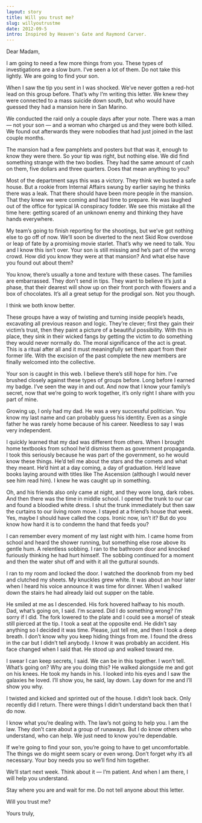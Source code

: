 ```yaml
---
layout: story
title: Will you trust me?
slug: willyoutrustme
date: 2012-09-5
intro: Inspired by Heaven's Gate and Raymond Carver.
---
```


Dear Madam,

I am going to need a few more things from you. These types of investigations are a slow burn.
I’ve seen a lot of them. Do not take this lightly. We are going to find your son.

When I saw the tip you sent in I was shocked. We’ve never gotten a red-hot lead on this group before. That’s why I’m writing this letter. We knew they were connected to a mass suicide down south, but who would have guessed they had a mansion here in San Marino.

We conducted the raid only a couple days after your note. There was a man — not your son — and a woman who charged us and they were both killed. We found out afterwards they were nobodies that had just joined in the last couple months.

The mansion had a few pamphlets and posters but that was it, enough to know they were there. So your tip was right, but nothing else. We did find something strange with the two bodies. They had the same amount of cash on them, five dollars and three quarters. Does that mean anything to you?

Most of the department says this was a victory. They think we busted a safe house. But a rookie from Internal Affairs swung by earlier saying he thinks there was a leak. That there should have been more people in the mansion. That they knew we were coming and had time to prepare. He was laughed out of the office for typical IA conspiracy fodder. We see this mistake all the time here: getting scared of an unknown enemy and thinking they have hands everywhere.

My team’s going to finish reporting for the shootings, but we’ve got nothing else to go off of now. We’ll soon be diverted to the next Skid Row overdose or leap of fate by a promising movie starlet. That’s why we need to talk. You and I know this isn’t over. Your son is still missing and he’s part of the wrong crowd. How did you know they were at that mansion? And what else have you found out about them?

You know, there’s usually a tone and texture with these cases. The families are embarrassed. They don’t send in tips. They want to believe it’s just a phase, that their dearest will show up on their front porch with flowers and a box of chocolates. It’s all a great setup for the prodigal son. Not you though.

I think we both know better.

These groups have a way of twisting and turning inside people’s heads, excavating all previous reason and logic. They’re clever; first they gain their victim’s trust, then they paint a picture of a beautiful possibility. With this in place, they sink in their wicked fangs by getting the victim to do something they would never normally do. The moral significance of the act is great. This is a ritual after all and it must meaningfully set them apart from their former life. With the excision of the past complete the new members are finally welcomed into the collective.

Your son is caught in this web. I believe there’s still hope for him. I’ve brushed closely against these types of groups before. Long before I earned my badge. I’ve seen the way in and out. And now that I know your family’s secret, now that we’re going to work together, it’s only right I share with you part of mine.

Growing up, I only had my dad. He was a very successful politician. You know my last name and can probably guess his identity. Even as a single father he was rarely home because of his career. Needless to say I was very independent.

I quickly learned that my dad was different from others. When I brought home textbooks from school he’d dismiss them as government propaganda. I took this seriously because he was part of the government, so he would know these things. He’d tell me about the stars and the comets and what they meant. He’d hint at a day coming, a day of graduation. He’d leave books laying around with titles like The Ascension (although I would never see him read him). I knew he was caught up in something.

Oh, and his friends also only came at night, and they wore long, dark robes. And then there was the time in middle school. I opened the trunk to our car and found a bloodied white dress. I shut the trunk immediately but then saw the curtains to our living room move. I stayed at a friend’s house that week. Yes, maybe I should have called the cops. Ironic now, isn’t it? But do you know how hard it is to condemn the hand that feeds you?

I can remember every moment of my last night with him. I came home from school and heard the shower running, but something else rose above its gentle hum. A relentless sobbing. I ran to the bathroom door and knocked furiously thinking he had hurt himself. The sobbing continued for a moment and then the water shut off and with it all the guttural sounds.

I ran to my room and locked the door. I watched the doorknob from my bed and clutched my sheets. My knuckles grew white. It was about an hour later when I heard his voice announce it was time for dinner. When I walked down the stairs he had already laid out supper on the table.

He smiled at me as I descended. His fork hovered halfway to his mouth. Dad, what’s going on, I said. I’m scared. Did I do something wrong? I’m sorry if I did. The fork lowered to the plate and I could see a morsel of steak still pierced at the tip. I took a seat at the opposite end. He didn’t say anything so I decided it was time. Please, just tell me, and then I took a deep breath. I don’t know why you keep hiding things from me. I found the dress in the car but I didn’t tell anybody. I know it was probably an accident. His face changed when I said that. He stood up and walked toward me.

I swear I can keep secrets, I said. We can be in this together. I won’t tell. What’s going on? Why are you doing this? He walked alongside me and got on his knees. He took my hands in his. I looked into his eyes and I saw the galaxies he loved. I’ll show you, he said, lay down. Lay down for me and I’ll show you why.

I twisted and kicked and sprinted out of the house. I didn’t look back. Only recently did I return. There were things I didn’t understand back then that I do now.

I know what you’re dealing with. The law’s not going to help you. I am the law. They don’t care about a group of runaways. But I do know others who understand, who can help. We just need to know you’re dependable.

If we’re going to find your son, you’re going to have to get uncomfortable. The things we do might seem scary or even wrong. Don’t forget why it’s all necessary. Your boy needs you so we’ll find him together.

We’ll start next week. Think about it — I’m patient. And when I am there, I will help you understand.

Stay where you are and wait for me. Do not tell anyone about this letter.

Will you trust me?

Yours truly,
